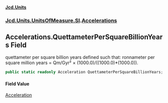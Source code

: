 #### [Jcd.Units](index.md 'index')
### [Jcd.Units.UnitsOfMeasure.SI](Jcd.Units.UnitsOfMeasure.SI.md 'Jcd.Units.UnitsOfMeasure.SI').[Accelerations](Accelerations.md 'Jcd.Units.UnitsOfMeasure.SI.Accelerations')

## Accelerations.QuettameterPerSquareBillionYears Field

quettameter per square billion years defined such that: ronnameter per square million years = Qm/Gyr² × (1000.0)/((1000.0)*(1000.0)).

```csharp
public static readonly Acceleration QuettameterPerSquareBillionYears;
```

#### Field Value
[Acceleration](Acceleration.md 'Jcd.Units.UnitTypes.Acceleration')